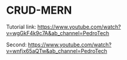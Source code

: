 # CRUD-MERN
Tutorial link: https://www.youtube.com/watch?v=wgGkF4k9c7A&ab_channel=PedroTech

Second: https://www.youtube.com/watch?v=wnfjx65aQTw&ab_channel=PedroTech
